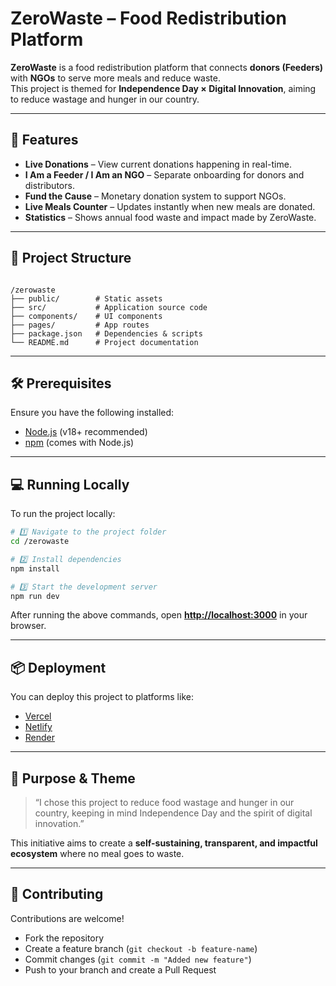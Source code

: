 
# ZeroWaste – Food Redistribution Platform

**ZeroWaste** is a food redistribution platform that connects **donors (Feeders)** with **NGOs** to serve more meals and reduce waste.  
This project is themed for **Independence Day × Digital Innovation**, aiming to reduce wastage and hunger in our country.

---

## 🚀 Features
- **Live Donations** – View current donations happening in real-time.
- **I Am a Feeder / I Am an NGO** – Separate onboarding for donors and distributors.
- **Fund the Cause** – Monetary donation system to support NGOs.
- **Live Meals Counter** – Updates instantly when new meals are donated.
- **Statistics** – Shows annual food waste and impact made by ZeroWaste.

---

## 📂 Project Structure
```

/zerowaste
├── public/        # Static assets
├── src/           # Application source code
├── components/    # UI components
├── pages/         # App routes
├── package.json   # Dependencies & scripts
└── README.md      # Project documentation

````

---

## 🛠 Prerequisites
Ensure you have the following installed:
- [Node.js](https://nodejs.org/) (v18+ recommended)
- [npm](https://www.npmjs.com/) (comes with Node.js)

---

## 💻 Running Locally
To run the project locally:

```bash
# 1️⃣ Navigate to the project folder
cd /zerowaste

# 2️⃣ Install dependencies
npm install

# 3️⃣ Start the development server
npm run dev
````

After running the above commands, open **[http://localhost:3000](http://localhost:3000)** in your browser.

---

## 📦 Deployment

You can deploy this project to platforms like:

* [Vercel](https://vercel.com/)
* [Netlify](https://www.netlify.com/)
* [Render](https://render.com/)

---

## 🎯 Purpose & Theme

> “I chose this project to reduce food wastage and hunger in our country, keeping in mind Independence Day and the spirit of digital innovation.”

This initiative aims to create a **self-sustaining, transparent, and impactful ecosystem** where no meal goes to waste.

---

## 🤝 Contributing

Contributions are welcome!

* Fork the repository
* Create a feature branch (`git checkout -b feature-name`)
* Commit changes (`git commit -m "Added new feature"`)
* Push to your branch and create a Pull Request

